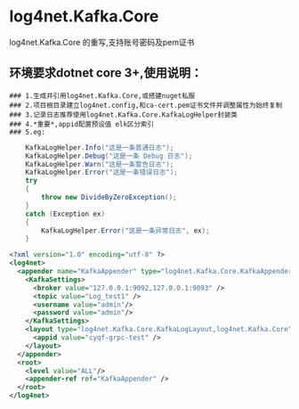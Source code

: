 ﻿# log4net.Kafka.Core
log4net.Kafka.Core 的重写,支持账号密码及pem证书

## 环境要求dotnet core 3+,使用说明：
	### 1.生成并引用log4net.Kafka.Core,或搭建nuget私服
	### 2.项目根目录建立log4net.config,和ca-cert.pem证书文件并调整属性为始终复制
	### 3.记录日志推荐使用log4net.Kafka.Core.KafkaLogHelper封装类
	### 4.*重要*,appid配置预设值 elk区分索引
    ### 5.eg:

```c#
	KafkaLogHelper.Info("这是一条普通日志");
	KafkaLogHelper.Debug("这是一条 Debug 日志");
	KafkaLogHelper.Warn("这是一条警告日志");
	KafkaLogHelper.Error("这是一条错误日志");
	try
	{
		throw new DivideByZeroException();
	}
	catch (Exception ex)
	{
		KafkaLogHelper.Error("这是一条异常日志", ex);
	}
```

```xml
<?xml version="1.0" encoding="utf-8" ?>
<log4net>
  <appender name="KafkaAppender" type="log4net.Kafka.Core.KafkaAppender, log4net.Kafka.Core">
    <KafkaSettings>
	  <broker value="127.0.0.1:9092,127.0.0.1:9093" />
      <topic value="Log_test1" />
	  <username value="admin"/>
	  <password value="admin"/>
    </KafkaSettings>
    <layout type="log4net.Kafka.Core.KafkaLogLayout,log4net.Kafka.Core" >
      <appid value="cyqf-grpc-test" />
    </layout>
  </appender>
  <root>
    <level value="ALL"/>
    <appender-ref ref="KafkaAppender" />
  </root>
</log4net>
```
